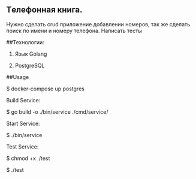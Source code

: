 ## Tелефонная книга.

Нужно сделать crud приложение добавлении номеров, так же сделать поиск по имени и номеру телефона. Написать тесты

##Технологии:

1. Язык Golang

2. PostgreSQL 

##Usage

$ docker-compose up postgres 

Build Service:

$ go build -o ./bin/service ./cmd/service/

Start Service:

$ ./bin/service

Test Service:

$ chmod +x ./test

$ ./test

